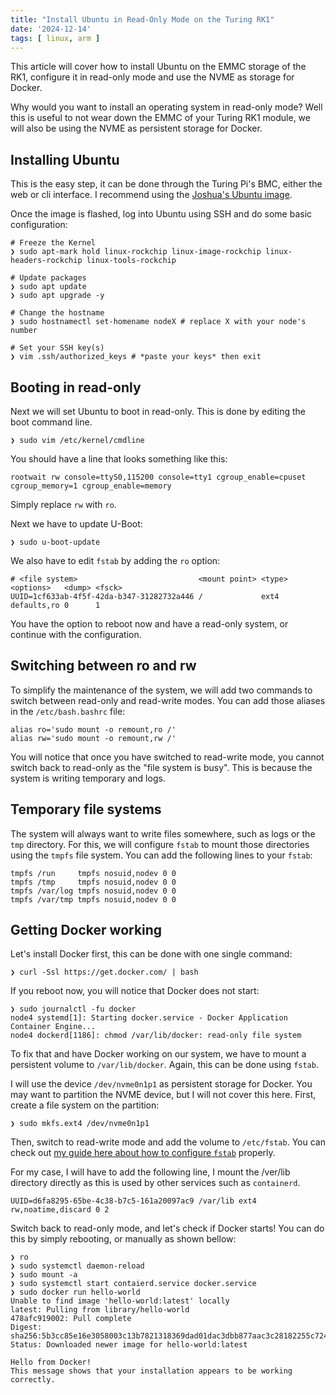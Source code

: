```yaml
---
title: "Install Ubuntu in Read-Only Mode on the Turing RK1"
date: '2024-12-14'
tags: [ linux, arm ]
---
```


This article will cover how to install Ubuntu on the EMMC storage of the RK1, configure it in read-only mode and use the NVME as storage for Docker.

<!-- more -->

Why would you want to install an operating system in read-only mode? Well this is useful to not wear down the EMMC of your Turing RK1 module, we will also be using the NVME as persistent storage for Docker.

## Installing Ubuntu

This is the easy step, it can be done through the Turing Pi's BMC, either the web or cli interface.
I recommend using the [Joshua's Ubuntu image](https://github.com/Joshua-Riek/ubuntu-rockchip).

Once the image is flashed, log into Ubuntu using SSH and do some basic configuration:

```shell
# Freeze the Kernel
❯ sudo apt-mark hold linux-rockchip linux-image-rockchip linux-headers-rockchip linux-tools-rockchip

# Update packages
❯ sudo apt update
❯ sudo apt upgrade -y

# Change the hostname
❯ sudo hostnamectl set-homename nodeX # replace X with your node's number

# Set your SSH key(s)
❯ vim .ssh/authorized_keys # *paste your keys* then exit
```

## Booting in read-only

Next we will set Ubuntu to boot in read-only. This is done by editing the boot command line.

```shell
❯ sudo vim /etc/kernel/cmdline
```

You should have a line that looks something like this:

```
rootwait rw console=ttyS0,115200 console=tty1 cgroup_enable=cpuset cgroup_memory=1 cgroup_enable=memory
```

Simply replace `rw` with `ro`.

Next we have to update U-Boot:

```shell
❯ sudo u-boot-update
```

We also have to edit `fstab` by adding the `ro` option:

```
# <file system>                           <mount point> <type> <options>   <dump> <fsck>
UUID=1cf633ab-4f5f-42da-b347-31282732a446 /             ext4   defaults,ro 0      1
```

You have the option to reboot now and have a read-only system, or continue with the configuration.

## Switching between ro and rw

To simplify the maintenance of the system, we will add two commands to switch between read-only and read-write modes.
You can add those aliases in the `/etc/bash.bashrc` file:

```shell
alias ro='sudo mount -o remount,ro /'
alias rw='sudo mount -o remount,rw /'
```

You will notice that once you have switched to read-write mode, you cannot switch back to read-only as the "file system
is busy". This is because the system is writing temporary and logs.

## Temporary file systems

The system will always want to write files somewhere, such as logs or the `tmp` directory. For this, we will configure
`fstab` to mount those directories using the `tmpfs` file system. You can add the following lines to your `fstab`:

```
tmpfs /run     tmpfs nosuid,nodev 0 0
tmpfs /tmp     tmpfs nosuid,nodev 0 0
tmpfs /var/log tmpfs nosuid,nodev 0 0
tmpfs /var/tmp tmpfs nosuid,nodev 0 0
```

## Getting Docker working

Let's install Docker first, this can be done with one single command:

```shell
❯ curl -Ssl https://get.docker.com/ | bash
```

If you reboot now, you will notice that Docker does not start:

```shell
❯ sudo journalctl -fu docker
node4 systemd[1]: Starting docker.service - Docker Application Container Engine...
node4 dockerd[1186]: chmod /var/lib/docker: read-only file system
```

To fix that and have Docker working on our system, we have to mount a persistent volume to `/var/lib/docker`. Again,
this can be done using `fstab`.

I will use the device `/dev/nvme0n1p1` as persistent storage for Docker. You may want to partition the NVME device, but
I will not cover this here. First, create a file system on the partition:

```shell
❯ sudo mkfs.ext4 /dev/nvme0n1p1
```

Then, switch to read-write mode and add the volume to `/etc/fstab`. You can check
out [my guide here about how to configure `fstab`](https://quozul.dev/posts/configuring-fstab/) properly.

For my case, I will have to add the following line, I mount the /ver/lib directory directly as this is used by other
services such as `containerd`.

```
UUID=d6fa8295-65be-4c38-b7c5-161a20097ac9 /var/lib ext4 rw,noatime,discard 0 2
```

Switch back to read-only mode, and let's check if Docker starts!
You can do this by simply rebooting, or manually as shown bellow:

```shell
❯ ro
❯ sudo systemctl daemon-reload
❯ sudo mount -a
❯ sudo systemctl start contaierd.service docker.service
❯ sudo docker run hello-world
Unable to find image 'hello-world:latest' locally
latest: Pulling from library/hello-world
478afc919002: Pull complete
Digest: sha256:5b3cc85e16e3058003c13b7821318369dad01dac3dbb877aac3c28182255c724
Status: Downloaded newer image for hello-world:latest

Hello from Docker!
This message shows that your installation appears to be working correctly.
```
